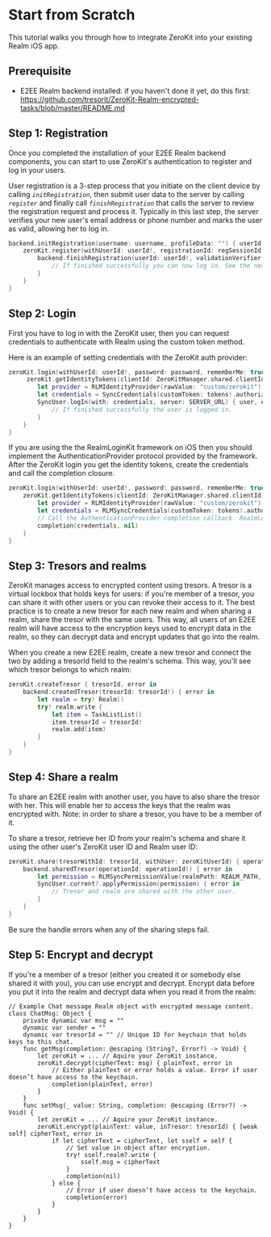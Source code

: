 # Start from Scratch
This tutorial walks you through how to integrate ZeroKit into your existing Realm iOS app.

## Prerequisite

* E2EE Realm backend installed: if you haven't done it yet, do this first: https://github.com/tresorit/ZeroKit-Realm-encrypted-tasks/blob/master/README.md

## Step 1: Registration
Once you completed the installation of your E2EE Realm backend components, you can start to use ZeroKit's authentication to register and log in your users.

User registration is a 3-step process that you initiate on the client device by calling _`initRegistration`_, then submit user data to the server by calling _`register`_ and finally call _`finishRegistration`_ that calls the server to review the registration request and process it. Typically in this last step, the server verifies your new user's email address or phone number and marks the user as valid, allowing her to log in.

```swift
backend.initRegistration(username: username, profileData: "") { userId, regSessionId, error in
    zeroKit.register(withUserId: userId!, registrationId: regSessionId!, password: password) { regValidationVerifier, error in
        backend.finishRegistration(userId: userId!, validationVerifier: regValidationVerifier!) { error in
            // If finished successfully you can now log in. See the next step.
        }
    }
}
```

## Step 2: Login
First you have to log in with the ZeroKit user, then you can request credentials to authenticate with Realm using the custom token method.

Here is an example of setting credentials with the ZeroKit auth provider:

```swift
zeroKit.login(withUserId: userId!, password: password, rememberMe: true) { error in
     zeroKit.getIdentityTokens(clientId: ZeroKitManager.shared.clientId) { tokens, error in
        let provider = RLMIdentityProvider(rawValue: "custom/zerokit")
        let credentials = SyncCredentials(customToken: tokens!.authorizationCode, provider: provider)
        SyncUser.logIn(with: credentials, server: SERVER_URL) { user, error in
            // If finished successfully the user is logged in.
        }
    }
}
```

If you are using the the RealmLoginKit framework on iOS then you should implement the AuthenticationProvider protocol provided by the framework. After the ZeroKit login you get the identity tokens, create the credentials and call the completion closure.

```swift
zeroKit.login(withUserId: userId!, password: password, rememberMe: true) { error in
    zeroKit.getIdentityTokens(clientId: ZeroKitManager.shared.clientId) { tokens, error in
        let provider = RLMIdentityProvider(rawValue: "custom/zerokit")
        let credentials = RLMSyncCredentials(customToken: tokens!.authorizationCode, provider: provider, userInfo: nil)
        // Call the AuthenticationProvider completion callback. RealmLoginKit will perform the authentication using the credentials.
        completion(credentials, nil)
    }
}
```

## Step 3: Tresors and realms

ZeroKit manages access to encrypted content using tresors. A tresor is a virtual lockbox that holds keys for users: if you're member of a tresor, you can share it with other users or you can revoke their access to it. The best practice is to create a new tresor for each new realm and when sharing a realm, share the tresor with the same users. This way, all users of an E2EE realm will have access to the encryption keys used to encrypt data in the realm, so they can decrypt data and encrypt updates that go into the realm.

When you create a new E2EE realm, create a new tresor and connect the two by adding a tresorId field to the realm's schema. This way, you'll see which tresor belongs to which realm:

```swift
zeroKit.createTresor { tresorId, error in
    backend.createdTresor(tresorId: tresorId!) { error in
        let realm = try! Realm()
        try! realm.write {
            let item = TaskListList()
            item.tresorId = tresorId!
            realm.add(item)
        }
    }
}
```

## Step 4: Share a realm

To share an E2EE realm with another user, you have to also share the tresor with her. This will enable her to access the keys that the realm was encrypted with. Note: in order to share a tresor, you have to be a member of it.

To share a tresor, retrieve her ID from your realm's schema and share it using the other user's ZeroKit user ID and Realm user ID:

```swift
zeroKit.share(tresorWithId: tresorId, withUser: zeroKitUserId) { operationId, error in
    backend.sharedTresor(operationId: operationId!) { error in
        let permission = RLMSyncPermissionValue(realmPath: REALM_PATH, userID: realmUserId, accessLevel: .write)
        SyncUser.current?.applyPermission(permission) { error in
            // Tresor and realm are shared with the other user.
        }
    }
}
```

Be sure the handle errors when any of the sharing steps fail.

## Step 5: Encrypt and decrypt

If you're a member of a tresor (either you created it or somebody else shared it with you), you can use encrypt and decrypt. Encrypt data before you put it into the realm and decrypt data when you read it from the realm:

```
// Example Chat message Realm object with encrypted message content.
class ChatMsg: Object {
    private dynamic var msg = ""
    dynamic var sender = ""
    dynamic var tresorId = "" // Unique ID for keychain that holds keys to this chat.
    func getMsg(completion: @escaping (String?, Error?) -> Void) {
        let zeroKit = ... // Aquire your ZeroKit instance.
        zeroKit.decrypt(cipherText: msg) { plainText, error in
            // Either plainText or error holds a value. Error if user doesn’t have access to the keychain.
            completion(plainText, error)
        }
    }
    func setMsg(_ value: String, completion: @escaping (Error?) -> Void) {
        let zeroKit = ... // Aquire your ZeroKit instance.
        zeroKit.encrypt(plainText: value, inTresor: tresorId) { [weak self] cipherText, error in
            if let cipherText = cipherText, let sself = self {
                // Set value in object after encryption.
                try! sself.realm?.write {
                    sself.msg = cipherText
                }
                completion(nil)
            } else {
                // Error if user doesn’t have access to the keychain.
                completion(error)
            }
        }
    }
}
```
